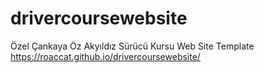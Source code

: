 # drivercoursewebsite
Özel Çankaya Öz Akyıldız Sürücü Kursu Web Site Template
https://roaccat.github.io/drivercoursewebsite/
